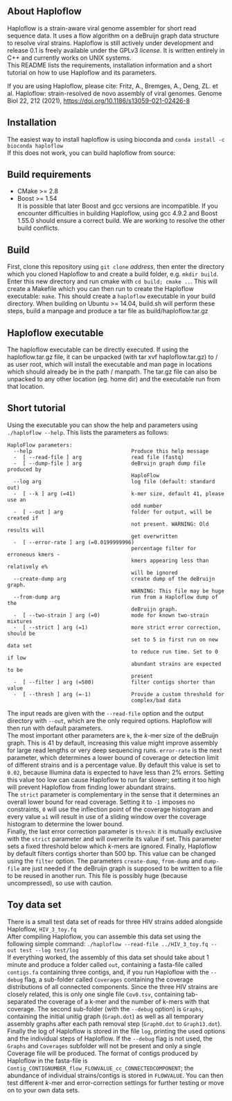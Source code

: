## About Haploflow
Haploflow is a strain-aware viral genome assembler for short read sequence data. 
It uses a flow algorithm on a deBruijn graph data structure to resolve viral strains. Haploflow is still actively under development and release 0.1 is freely available under the 
GPLv3 _license_. It is written entirely in C++ and currently works on UNIX systems.\
This README lists the requirements, installation information and a short tutorial on how to use Haploflow and its parameters. 

If you are using Haploflow, please cite:
Fritz, A., Bremges, A., Deng, ZL. et al. Haploflow: strain-resolved de novo assembly of viral genomes. Genome Biol 22, 212 (2021), https://doi.org/10.1186/s13059-021-02426-8

## Installation
The easiest way to install haploflow is using bioconda and `conda install -c bioconda haploflow`  
If this does not work, you can build haploflow from source:

## Build requirements
 - CMake >= 2.8
 - Boost >= 1.54  
It is possible that later Boost and gcc versions are incompatible. If you encounter difficulties in building Haploflow, using gcc 4.9.2 and Boost 1.55.0 should ensure a correct build. We are working to resolve the other build conflicts. 
 
## Build
First, clone this repository using `git clone` _address_, then enter the directory which you cloned Haploflow to and create a build folder,
e.g. `mkdir build`. Enter this new directory and run cmake with `cd build; cmake ..`. This will create a Makefile which you can then run
to create the Haploflow executable: `make`. This should create a `haploflow` executable in your build directory.
When building on Ubuntu >= 14.04, build.sh will perform these steps, build a manpage and produce a tar file as build/haploflow.tar.gz

## Haploflow executable
The haploflow executable can be directly executed. If using the haploflow.tar.gz file, it can be unpacked (with tar xvf haploflow.tar.gz) 
to / as user root, which will install the executable and man page in locations which should already be in the path / manpath. The tar.gz 
file can also be unpacked to any other location (eg. home dir) and the executable run from that location.


## Short tutorial
Using the executable you can show the help and parameters using `./haploflow --help`. This lists the parameters as follows:
~~~~
HaploFlow parameters:
  --help                                Produce this help message
  -  [ --read-file ] arg                read file (fastq)
  -  [ --dump-file ] arg                deBruijn graph dump file produced by 
                                        HaploFlow
  --log arg                             log file (default: standard out)
  -  [ --k ] arg (=41)                  k-mer size, default 41, please use an 
                                        odd number
  -  [ --out ] arg                      folder for output, will be created if 
                                        not present. WARNING: Old results will 
                                        get overwritten
  -  [ --error-rate ] arg (=0.0199999996)
                                        percentage filter for erroneous kmers -
                                        kmers appearing less than relatively e%
                                        will be ignored
  --create-dump arg                     create dump of the deBruijn graph. 
                                        WARNING: This file may be huge
  --from-dump arg                       run from a Haploflow dump of the 
                                        deBruijn graph.
  -  [ --two-strain ] arg (=0)          mode for known two-strain mixtures
  -  [ --strict ] arg (=1)              more strict error correction, should be
                                        set to 5 in first run on new data set 
                                        to reduce run time. Set to 0 if low 
                                        abundant strains are expected to be 
                                        present
  -  [ --filter ] arg (=500)            filter contigs shorter than value
  -  [ --thresh ] arg (=-1)             Provide a custom threshold for 
                                        complex/bad data 
~~~~

The input reads are given with the `--read-file` option and the output directory with `--out`, which are the only required options. 
Haploflow will then run with default parameters.\
The most important other parameters are `k`, the *k*-mer size of the deBruijn graph. This is 41 by default, increasing this value might
improve assembly for large read lengths or very deep sequencing runs.
`error-rate` is the next parameter, which determines a lower bound of coverage or detection limit of different strains and 
is a percentage value. By default this value is set to `0.02`, because Illumina data is expected to have less than 2% errors. 
Setting this value too low can cause Haploflow to run far slower; setting it too high will prevent Haploflow from finding lower abundant
strains.\
The `strict` parameter is complementary in the sense that it determines an overall lower bound for read coverage. Setting it to `-1` 
imposes no constraints, `0` will use the inflection point of the coverage histogram and every value `≥1` will result in use of a sliding window over the coverage histogram to determine the lower bound.\
Finally, the last error correction parameter is `thresh`: it is mutually exclusive with the `strict` parameter and will overwrite its
value if set. This parameter sets a fixed threshold below which *k*-mers are ignored.
Finally, Haploflow by default filters contigs shorter than 500 bp. This value can be changed using the `filter` option. 
The parameters `create-dump`, `from-dump` and `dump-file` are just needed if the deBruijn graph is supposed to be written to a file to be
reused in another run. This file is possibly huge (because uncompressed), so use with caution.

## Toy data set
There is a small test data set of reads for three HIV strains added alongside Haploflow, `HIV_3_toy.fq`  
After compiling Haploflow, you can assemble this data set using the following simple command: `./haploflow --read-file ../HIV_3_toy.fq --out test --log test/log`  
If everything worked, the assembly of this data set should take about 1 minute and produce a folder called `out`, containing a fasta-file called `contigs.fa` containing three contigs, and, if you run Haploflow with the `--debug` flag, a sub-folder called `Coverages` containing the coverage distributions of all connected components. Since the three HIV strains are closely related, this is only one single file `Cov0.tsv`, containing tab-separated the coverage of a k-mer and the number of k-mers with that coverage. The second sub-folder (with the `--debug` option) is `Graphs`, containing the initial unitig graph (`Graph.dot`) as well as all temporary assembly graphs after each path removal step (`Graph0.dot` to `Graph13.dot`). Finally the log of Haploflow is stored in the file `log`, printing the used options and the individual steps of Haploflow. If the `--debug` flag is not used, the `Graphs` and `Coverages` subfolder will not be present and only a single Coverage file will be produced.
The format of contigs produced by Haploflow in the fasta-file is `Contig_CONTIGNUMBER_flow_FLOWVALUE_cc_CONNECTEDCOMPONENT`; the abundance of individual strains/contigs is stored in `FLOWVALUE`.
You can then test different *k*-mer and error-correction settings for further testing or move on to your own data sets.
